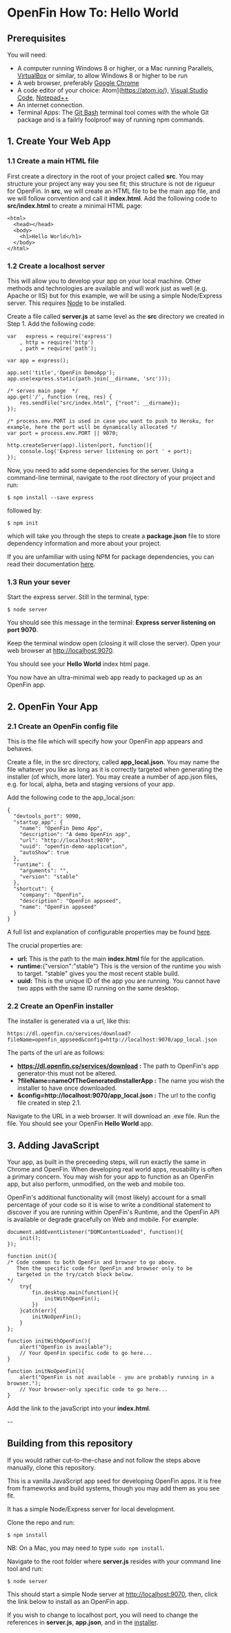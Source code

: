 # OpenFin How To: Hello World

## Prerequisites

You will need:

- A computer running Windows 8 or higher, or a Mac running Parallels, [VirtualBox](https://www.virtualbox.org/) or similar, to allow Windows 8 or higher to be run
- A web browser, preferably [Google Chrome](https://www.google.com/chrome/)
- A code editor of your choice: Atom](https://atom.io/), [Visual Studio Code](https://code.visualstudio.com/), [Notepad++](https://notepad-plus-plus.org/)
- An internet connection.
- Terminal Apps: The [Git Bash](https://git-for-windows.github.io) terminal tool comes with the whole Git package and is a failrly foolproof way of running npm commands.

## 1. Create Your Web App

### 1.1 Create a main HTML file
First create a directory in the root of your project called **src**. You may structure your project any way you see fit; this structure is not de rigueur for OpenFin. In **src**, we will create an HTML file to be the main app file, and we will follow convention and call it **index.html**. Add the following code to **src/index.html** to create a minimal HTML page:

```
<html>
  <head></head>
  <body>
    <h1>Hello World</h1>
  </body>
</html>
```

### 1.2 Create a localhost server 
This will allow you to develop your app on your local machine. Other methods and technologies are available and will work just as well (e.g. Apache or IIS) but for this example, we will be using a simple Node/Express server. This requires [Node](https://nodejs.org/en/) to be installed.

Create a file called **server.js** at same level as the **src** directory we created in Step 1. Add the following code:

```
var   express = require('express')
    , http = require('http')
    , path = require('path');

var app = express();

app.set('title','OpenFin DemoApp');
app.use(express.static(path.join(__dirname, 'src')));

/* serves main page  */
app.get('/', function (req, res) {
    res.sendFile("src/index.html", {"root": __dirname});
});

/* process.env.PORT is used in case you want to push to Heroku, for example, here the port will be dynamically allocated */
var port = process.env.PORT || 9070;

http.createServer(app).listen(port, function(){
    console.log('Express server listening on port ' + port);
});

```

Now, you need to add some dependencies for the server. Using a command-line terminal, navigate to the root directory of your project and run:

```
$ npm install --save express
```
followed by:

```
$ npm init
```
which will take you through the steps to create a **package.json** file to store dependency information and more about your project.

If you are unfamiliar with using NPM for package dependencies, you can read their documentation [here](https://docs.npmjs.com/getting-started/using-a-package.json).

### 1.3 Run your sever
Start the express server. Still in the terminal, type:

```
$ node server
```
You should see this message in the terminal: **Express server listening on port 9070**.

Keep the terminal window open (closing it will close the server). Open your web browser at [http://localhost:9070](http://localhost:9070). 

You should see your **Hello World** index html page. 

You now have an ultra-minimal web app ready to packaged up as an OpenFin app.


## 2. OpenFin Your App

### 2.1 Create an OpenFin config file
This is the file which will specify how your OpenFin app appears and behaves. 

Create a file, in the src directory, called **app_local.json**. You may name the file whatever you like as long as it is correctly targeted when generating the installer (of which, more later). You may create a number of app.json files, e.g. for local, alpha, beta and staging versions of your app.

Add the following code to the app_local.json:

```
{
  "devtools_port": 9090,
  "startup_app": {
    "name": "OpenFin Demo App",
    "description": "A demo OpenFin app",
    "url": "http://localhost:9070",
    "uuid": "openfin-demo-application",
    "autoShow": true
  },
  "runtime": {
    "arguments": "",
    "version": "stable"
  },
  "shortcut": {
    "company": "OpenFin",
    "description": "OpenFin appseed",
    "name": "OpenFin appseed"
  }
}
```
A full list and explanation of configurable properties may be found [here](https://openfin.co/application-config/).

 The crucial properties are:
 
 - **url:** This is the path to the main **index.html** file for the application.
 - **runtime:**{"version":"stable"} This is the version of the runtime you wish to target. "stable" gives you the most recent stable build.
 - **uuid:** This is the unique ID of the app you are running. You cannot have two apps with the same ID running on the same desktop.

 
 
### 2.2 Create an OpenFin installer
The installer is generated via a url, like this:

```
https://dl.openfin.co/services/download?fileName=openfin_appseed&config=http://localhost:9070/app_local.json 
```
The parts of the url are as follows:

- **https://dl.openfin.co/services/download :** The path to OpenFin's app generator-this must not be altered.
- **?fileName=nameOfTheGeneratedInstallerApp :** The name you wish the installer to have once downloaded.
- **&config=http://localhost:9070/app_local.json :** The url to the config file created in step 2.1.

Navigate to the URL in a web browser. It will download an .exe file. Run the file. You should see your OpenFin **Hello World** app.

## 3. Adding JavaScript

Your app, as built in the preceeding steps, will run exactly the same in Chrome and OpenFin. When developing real world apps, reusability is often a primary concern. You may wish for your app to function as an OpenFin app, but also perform, unmodified, on the web and mobile too.

OpenFin's additional functionality will (most likely) account for a small percentage of your code so it is wise to write a conditional statement to discover if you are running within OpenFin's Runtime, and the OpenFin API is available or degrade gracefully on Web and mobile. For example:

```
document.addEventListener("DOMContentLoaded", function(){
    init();
});

function init(){
/* Code common to both OpenFin and browser to go above.
   Then the specific code for OpenFin and browser only to be
   targeted in the try/catch block below. 
*/
    try{
        fin.desktop.main(function(){
            initWithOpenFin();
        })
    }catch(err){
        initNoOpenFin();
    }
};

function initWithOpenFin(){
    alert("OpenFin is available");
    // Your OpenFin specific code to go here...
}

function initNoOpenFin(){
    alert("OpenFin is not available - you are probably running in a browser.");
    // Your browser-only specific code to go here...
}

```
 Add the link to the javaScript into your **index.html**.

--

## Building from this repository
If you would rather cut-to-the-chase and not follow the steps above manually, clone this repository. 

This is a vanilla JavaScript app seed for developing OpenFin apps. It is free from frameworks and build systems, though you may add them as you see fit.
 
It has a simple Node/Express server for local development.

Clone the repo and run:

```
$ npm install
```
NB: On a Mac, you may need to type `sudo npm install`.

Navigate to the root folder where **server.js** resides with your command line tool and run:

```
$ node server
```

This should start a simple Node server at [http://localhost:9070](http://localhost:9070), then, click the link below to install as an OpenFin app.

If you wish to change to localhost port, you will need to change the references in **server.js**, **app.json**, and in the [installer](https://dl.openfin.co/services/download?fileName=openfin_appseed&config=http://localhost:9070/app.json).
